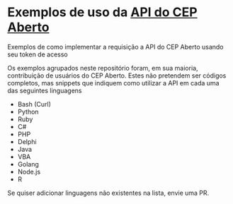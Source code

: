 # Exemplos de uso da [API do CEP Aberto](http://localhost:3000/api_key)
Exemplos de como implementar a requisição a API do CEP Aberto usando seu token de acesso

Os exemplos agrupados neste repositório foram, em sua maioria, contribuição de usuários do CEP Aberto. Estes não pretendem ser códigos completos, mas snippets que indiquem como utilizar a API em cada uma das seguintes linguagens

* Bash (Curl)
* Python
* Ruby
* C#
* PHP
* Delphi
* Java
* VBA
* Golang
* Node.js
* R

Se quiser adicionar linguagens não existentes na lista, envie uma PR.
